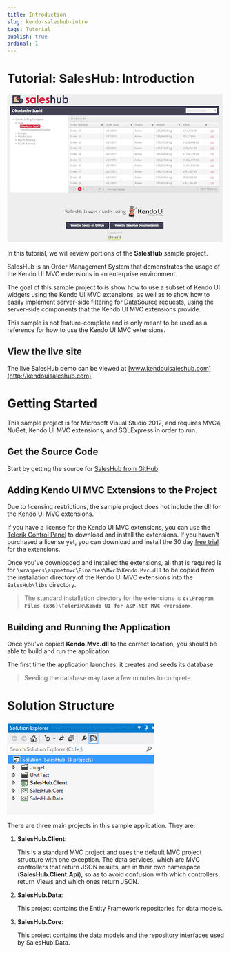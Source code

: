 ```yaml
---
title: Introduction
slug: kendo-saleshub-intro
tags: Tutorial
publish: true
ordinal: 1
---
```


# Tutorial: SalesHub: Introduction

![kendo-saleshub-intro-home-screenshot](images/kendo-saleshub-intro-home-screenshot.png)

In this tutorial, we will review portions of the **SalesHub** sample project.

SalesHub is an Order Management System that demonstrates the usage of the Kendo UI MVC extensions in
an enterprise environment.

The goal of this sample project to is show how to use a subset of Kendo UI widgets using the Kendo UI MVC extensions, as well as
to show how to easily implement server-side filtering for [DataSource](/api/framework/datasource) requests, using the
server-side components that the Kendo UI MVC extensions provide.

This sample is not feature-complete and is only meant to be used as a reference for how to use the Kendo UI MVC extensions.

## View the live site

The live SalesHub demo can be viewed at [www.kendouisaleshub.com](http://kendouisaleshub.com).

# Getting Started

This sample project is for Microsoft Visual Studio 2012, and requires MVC4, NuGet, Kendo UI MVC extensions, and SQLExpress in order to run.

## Get the Source Code

Start by getting the source for [SalesHub from GitHub](https://github.com/telerik/kendo-saleshub-demo).

## Adding Kendo UI MVC Extensions to the Project

Due to licensing restrictions, the sample project does not include the dll for the Kendo UI MVC extensions.

If you have a license for the Kendo UI MVC extensions, you can use the [Telerik Control Panel](http://www.telerik.com/download-trial-file.aspx?pid=972)
to download and install the extensions. If you haven't purchased a license yet, you can download and install the 30 day [free trial](http://www.kendoui.com/download.aspx)
for the extensions.

Once you've downloaded and installed the extensions, all that is required is for `\wrappers\aspnetmvc\Binaries\Mvc3\Kendo.Mvc.dll` to be copied from the installation
directory of the Kendo UI MVC extensions into the `SalesHub\libs` directory.

> The standard installation directory for the extensions is **`c:\Program Files (x86)\Telerik\Kendo UI for ASP.NET MVC <version>`**.

## Building and Running the Application

Once you've copied **Kendo.Mvc.dll** to the correct location, you should be able to build and run the application.

The first time the application launches, it creates and seeds its database.

> Seeding the database may take a few minutes to complete.

# Solution Structure

![kendo-saleshub-intro-project-structure-screenshot](images/kendo-saleshub-intro-project-structure-screenshot.png)

There are three main projects in this sample application. They are:

1. **SalesHub.Client**:

	This is a standard MVC project and uses the default MVC project structure with one exception. The data services, which
	are MVC controllers that return JSON results, are in their own namespace (**SalesHub.Client.Api**), so as to avoid confusion
	with which controllers return Views and which ones return JSON.

2. **SalesHub.Data**:

	This project contains the Entity Framework repositories for data models.

3. **SalesHub.Core**:

	This project contains the data models and the repository interfaces used by SalesHub.Data.
